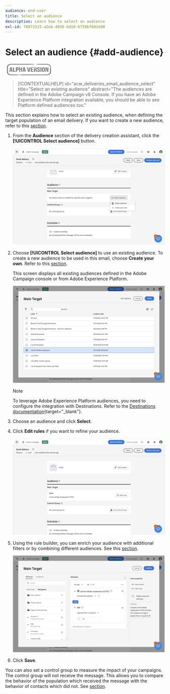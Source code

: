 ```yaml
---
audience: end-user
title: Select an audience
description: Learn how to select an audience
exl-id: 76873315-a2eb-4936-bd10-6759bf603dd0
---
```

# Select an audience {#add-audience}

![](../assets/do-not-localize/badge.png)

>[!CONTEXTUALHELP]
>id="acw_deliveries_email_audience_select"
>title="Select an existing audience"
>abstract="The audiences are defined in the Adobe Campaign v8 Console. If you have an Adobe Experience Platform integration available, you should be able to see Platform defined audiences too."

This section explains how to select an existing audience, when defining the target population of an email delivery. If you want to create a new audience, refer to this [section](segment-builder.md).

1. From the **Audience** section of the delivery creation assistant, click the **[!UICONTROL Select audience]** button.

   ![](assets/create-audience.png)

1. Choose **[!UICONTROL Select audience]** to use an existing audience. To create a new audience to be used in this email, choose **Create your own**. Refer to this [section](segment-builder.md).

    This screen displays all existing audiences defined in the Adobe Campaign console or from Adobe Experience Platform.

    ![](assets/create-audience2.png)

    >[!NOTE]
    >
    >To leverage Adobe Experience Platform audiences, you need to configure the integration with Destinations. Refer to the [Destinations documentation](https://experienceleague.adobe.com/docs/experience-platform/destinations/home.html){target="_blank"}.

1. Choose an audience and click **Select**.

1. Click **Edit rules** if you want to refine your audience.

   ![](assets/create-audience3.png)

1. Using the rule builder, you can enrich your audience with additional filters or by combining different audiences. See this [section](segment-builder.md).

   ![](assets/create-audience4.png)

1. Click **Save**. 

You can also set a control group to measure the impact of your campaigns. The control group will not receive the message. This allows you to compare the behavior of the population which received the message with the behavior of contacts which did not. See [section](control-group.md).